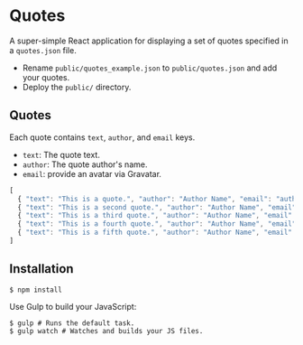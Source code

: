 Quotes
======

A super-simple React application for displaying a set of quotes specified in a `quotes.json` file.

- Rename `public/quotes_example.json` to `public/quotes.json` and add your quotes.
- Deploy the `public/` directory.

Quotes
------

Each quote contains `text`, `author`, and `email` keys.

- `text`: The quote text.
- `author`: The quote author's name.
- `email`: provide an avatar via Gravatar.

```javascript
[
  { "text": "This is a quote.", "author": "Author Name", "email": "author@example.com" },
  { "text": "This is a second quote.", "author": "Author Name", "email": "author@example.com" },
  { "text": "This is a third quote.", "author": "Author Name", "email": "author@example.com" },
  { "text": "This is a fourth quote.", "author": "Author Name", "email": "author@example.com" },
  { "text": "This is a fifth quote.", "author": "Author Name", "email": "author@example.com" }
]
```

Installation
------------

```
$ npm install
```

Use Gulp to build your JavaScript:

```
$ gulp # Runs the default task.
$ gulp watch # Watches and builds your JS files.
```
